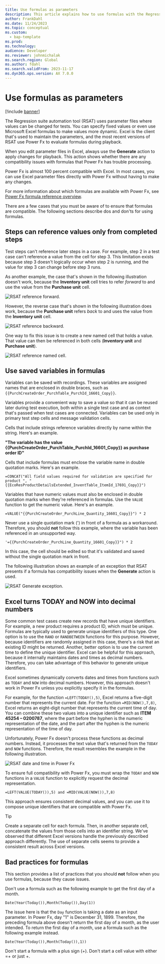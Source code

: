 ```yaml
---
title: Use formulas as parameters
description: This article explains how to use formulas with the Regression suite automation tool (RSAT) to modify test parameters.
author: FrankDahl
ms.date: 11/24/2023
ms.topic: conceptual
ms.custom: 
  - bap-template
ms.prod: 
ms.technology: 
audience: Developer
ms.reviewer: johnmichalak
ms.search.region: Global
ms.author: fdahl
ms.search.validFrom: 2023-11-17
ms.dyn365.ops.version: AX 7.0.0
---
```


# Use formulas as parameters

[!include [banner](../../includes/banner.md)]

The Regression suite automation tool (RSAT) uses parameter files where values can be changed for tests. You can specify fixed values or even use Microsoft Excel formulas to make values more dynamic. Excel is the client that's used to maintain the parameters, and the most recent versions of RSAT use Power Fx to evaluate formulas during playback.

When you edit parameter files in Excel, always use the **Generate** action to apply changes for playback. This action shows whether there are any compatibility issues with formulas that Power Fx has trouble processing.

Power Fx is almost 100 percent compatible with Excel. In most cases, you can use Excel parameter files directly with Power Fx without having to make any changes.

For more information about which formulas are available with Power Fx, see [Power Fx formula reference overview](/power-platform/power-fx/formula-reference-overview).

There are a few cases that you must be aware of to ensure that formulas are compatible. The following sections describe dos and don'ts for using formulas.

## Steps can reference values only from completed steps

Test steps can't reference later steps in a case. For example, step 2 in a test case can't reference a value from the cell for step 3. This limitation exists because step 3 doesn't logically occur when step 2 is running, and the value for step 3 can change before step 3 runs.

As another example, the case that's shown in the following illustration doesn't work, because the **Inventory unit** cell tries to refer *forward* to and use the value from the **Purchase unit** cell.

![RSAT reference forward.](media/rsat-reference-forward.png)

However, the reverse case that's shown in the following illustration does work, because the **Purchase unit** refers *back* to and uses the value from the **Inventory unit** cell.

![RSAT reference backward.](media/rsat-reference-backward.png)

One way to fix this issue is to create a new named cell that holds a value. That value can then be referenced in both cells (**Inventory unit** and **Purchase unit**).

![RSAT reference named cell.](media/rsat-reference-named.png)

## Use saved variables in formulas

Variables can be saved with recordings. These variables are assigned names that are enclosed in double braces, such as `{{PurchCreateOrder_PurchTable_PurchId_16601_Copy}}`.

Variables provide a convenient way to save a value so that it can be reused later during test execution, both within a single test case and as context that's passed when test cases are connected. Variables can be used only in primary test step cells and message validation cells.

Cells that include strings reference variables directly by name within the string. Here's an example.

**"The variable has the value \{\{PurchCreateOrder\_PurchTable\_PurchId\_16601\_Copy\}\} as purchase order ID"**

Cells that include formulas must enclose the variable name in double quotation marks. Here's an example.

`=CONCAT("All field values required for validation are specified for product ", "{{EcoResProductDetailsExtended_InventTable_ItemId_17691_Copy}}")`

Variables that have numeric values must also be enclosed in double quotation marks when they're referenced in formulas. Use the `VALUE` function to get the numeric value. Here's an example.

`=VALUE("{{PurchCreateOrder_PurchLine_Quantity_16601_Copy}}") * 2`

Never use a single quotation mark (') in front of a formula as a workaround. Therefore, you should **not** follow this example, where the variable has been referenced in an unsupported way.

`'={{PurchCreateOrder_PurchLine_Quantity_16601_Copy}}") * 2`

In this case, the cell should be edited so that it's validated and saved without the single quotation mark in front.

The following illustration shows an example of an exception that RSAT presents if a formula has compatibility issues when the **Generate** action is used.

![RSAT Generate exception.](media/rsat-generate-exception.png)

## Excel turns TODAY and NOW into decimal numbers

Some common test cases create new records that have unique identifiers. For example, a new product requires a product ID, which must be unique. Formulas are typically used to generate unique identifiers of this type. One option is to use the `RAND` or `RANDBETWEEN` functions for this purpose. However, because identifiers are randomly assigned in this case, there's a risk that an existing ID might be returned. Another, better option is to use the current time to define the unique identifier. Excel can be helpful for this approach, because it internally maintains dates and times as decimal numbers. Therefore, you can take advantage of this behavior to generate unique identifiers.

Excel sometimes dynamically converts dates and times from functions such as `TODAY` and `NOW` into decimal numbers. However, this approach doesn't work in Power Fx unless you explicitly specify it in the formulas.

For example, for the function `=LEFT(TODAY(),5)`, Excel returns a five-digit number that represents the current date. For the function `=MID(NOW(),7,8)`, Excel returns an eight-digit number that represents the current time of day. You can combine these two values into a unique identifier such as **ITEM 45254 – 0200787**, where the part before the hyphen is the numeric representation of the date, and the part after the hyphen is the numeric representation of the time of day.

Unfortunately, Power Fx doesn't process these functions as decimal numbers. Instead, it processes the text value that's returned from the `TODAY` and `NOW` functions. Therefore, the result resembles the example in the following illustration.

![RSAT date and time in Power Fx](media/rsat-dates-powerfx.png)

To ensure full compatibility with Power Fx, you must wrap the `TODAY` and `NOW` functions in a `VALUE` function to explicitly request the decimal representation.

`=LEFT(VALUE(TODAY()),5) and =MID(VALUE(NOW()),7,8)`

This approach ensures consistent decimal values, and you can use it to compose unique identifiers that are compatible with Power Fx.

> [!TIP]
> Create a separate cell for each formula. Then, in another separate cell, concatenate the values from those cells into an identifier string. We've observed that different Excel versions handle the previously described approach differently. The use of separate cells seems to provide a consistent result across Excel versions.

## Bad practices for formulas

This section provides a list of practices that you should **not** follow when you use formulas, because they cause issues.

Don't use a formula such as the following example to get the first day of a month.

`Date(Year(Today()),Month(Today()),Day(1))`

The issue here is that the `Day` function is taking a date as an input parameter. In Power Fx, day "1" is December 31, 1899. Therefore, the preceding formula above doesn't return the first day of a month, as the user intended. To return the first day of a month, use a formula such as the following example instead.

`Date(Year(Today()),Month(Today()),1))`

Don't start a formula with a plus sign (\+). Don't start a cell value with either =\+ or just \+.
